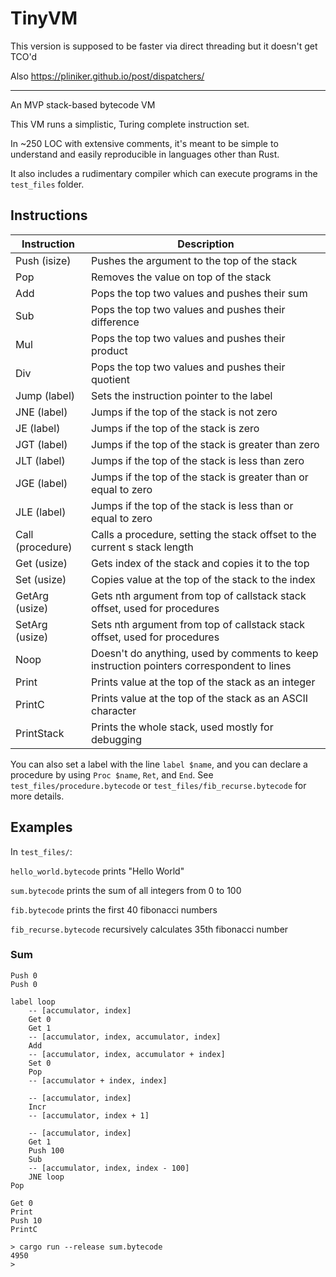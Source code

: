 # TinyVM

This version is supposed to be faster via direct threading but it doesn't get TCO'd

Also https://pliniker.github.io/post/dispatchers/

___ 

An MVP stack-based bytecode VM

This VM runs a simplistic, Turing complete instruction set.

In ~250 LOC with extensive comments, it's meant to be simple to understand and easily reproducible in languages other than Rust.

It also includes a rudimentary compiler which can execute programs in the `test_files` folder.

## Instructions

| Instruction         | Description                                                                                |
|---------------------|--------------------------------------------------------------------------------------------|
| Push (isize)        | Pushes the argument to the top of the stack                                                |
| Pop                 | Removes the value on top of the stack                                                      |
| Add                 | Pops the top two values and pushes their sum                                               |
| Sub                 | Pops the top two values and pushes their difference                                        |
| Mul                 | Pops the top two values and pushes their product                                           |
| Div                 | Pops the top two values and pushes their quotient                                          |
| Jump (label)        | Sets the instruction pointer to the label                                                  |
| JNE  (label)        | Jumps if the top of the stack is not zero                                                  |
| JE   (label)        | Jumps if the top of the stack is zero                                                      |
| JGT  (label)        | Jumps if the top of the stack is greater than zero                                         |
| JLT  (label)        | Jumps if the top of the stack is less than zero                                            |
| JGE  (label)        | Jumps if the top of the stack is greater than or equal to zero                             |
| JLE  (label)        | Jumps if the top of the stack is less than or equal to zero                                |
| Call (procedure)    | Calls a procedure, setting the stack offset to the current s stack length                  |
| Get  (usize)        | Gets index of the stack and copies it to the top                                           |
| Set  (usize)        | Copies value at the top of the stack to the index                                          |
| GetArg  (usize)     | Gets nth argument from top of callstack stack offset, used  for procedures                 |
| SetArg  (usize)     | Sets nth argument from top of callstack stack offset, used  for procedures                 |
| Noop                | Doesn't do anything, used by comments to keep instruction pointers correspondent to lines  |
| Print               | Prints value at the top of the stack as an integer                                         |
| PrintC              | Prints value at the top of the stack as an ASCII character                                 |
| PrintStack          | Prints the whole stack, used mostly for debugging                                          |

You can also set a label with the line `label $name`, and you can declare a procedure by using `Proc $name`, `Ret`, and `End`. See `test_files/procedure.bytecode` or `test_files/fib_recurse.bytecode` for more details.

## Examples

In `test_files/`:

`hello_world.bytecode` prints "Hello World"

`sum.bytecode` prints the sum of all integers from 0 to 100

`fib.bytecode` prints the first 40 fibonacci numbers

`fib_recurse.bytecode` recursively calculates 35th fibonacci number

### Sum
```
Push 0
Push 0

label loop
    -- [accumulator, index]
    Get 0
    Get 1
    -- [accumulator, index, accumulator, index]
    Add
    -- [accumulator, index, accumulator + index]
    Set 0
    Pop
    -- [accumulator + index, index]

    -- [accumulator, index]
    Incr
    -- [accumulator, index + 1]

    -- [accumulator, index]
    Get 1
    Push 100
    Sub
    -- [accumulator, index, index - 100]
    JNE loop
Pop

Get 0
Print
Push 10
PrintC
```

```
> cargo run --release sum.bytecode
4950
>
```
